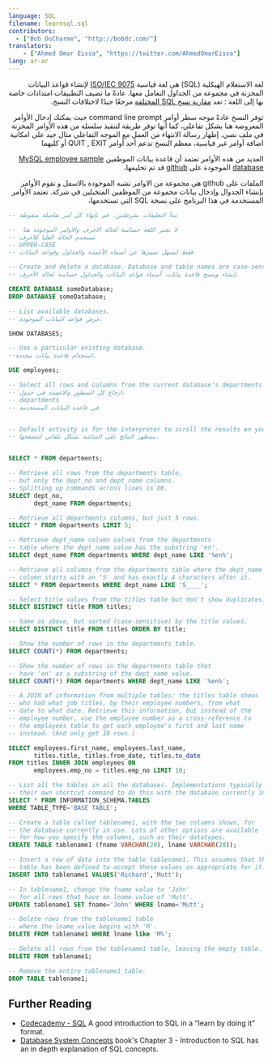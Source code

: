 ```yaml
---
language: SQL
filename: learnsql.sql
contributors:
  - ["Bob DuCharme", "http://bobdc.com/"]
translators:
    - ["Ahmed Omar Eissa", "https://twitter.com/AhmedOmarEissa"]
lang: ar-ar
---
```

<div dir="rtl">

لغة الاستعلام الهيكلية 
(SQL) 
هي لغة قياسية
[ISO/IEC 9075](https://www.iso.org/standard/63555.html)
لإنشاء قواعد البيانات المخزنة في مجموعة من الجداول التعامل معها. عادةً ما تضيف التطبيقات 
امتدادات خاصة بها إلى اللغة ؛ تعد 
[مقارنة نسخ SQL المختلفة](http://troels.arvin.dk/db/rdbms/) 
مرجعًا جيدًا لاختلافات النسخ.

توفر النسخ عادةً موجه سطر أوامر
command line prompt
حيث يمكنك إدخال الأوامر المعروضة هنا بشكل تفاعلي، كما أنها توفر طريقة لتنفيذ سلسلة من هذه الأوامر المخزنة في ملف نصي. إظهار رسالة الانتهاء من العمل مع الموجه التفاعلي مثال جيد على امكانية اضافة أوامر غير قياسية، معظم النسخ تدعم أحد أوامر
QUIT , EXIT
أو كليهما

العديد من هده الأوامر تعتمد أن قاعدة بيانات الموظفين
[MySQL employee sample database](https://dev.mysql.com/doc/employee/en/) 
الموجودة على
[github](https://github.com/datacharmer/test_db)
قد تم تحليمها، 

الملفات على
github 
هي مجموعة من الاوامر تشبه الموجودة بالاسفل و تقوم الأوامر بإنشاء الجدوال وإدخال بيانات مجموعة من الموظفين المتخيلين في شركة. تعتمد الأوامر المستخدمة في هذا البرنامج على نسخة 
SQL 
التي تستخدمها، 
</div>




```sql
-- تبدأ التعليقات بشرطتين. قم بإنهاء كل أمر بفاصلة منقوطة

--  لا تعتبر اللغة حساسة لحالة الاحرف والاوامر الموجودة هنا
-- تستخدم الحالة العليا للاحرف 
-- UPPER-CASE 
-- فقط ليسهل تمييزها عن أسماه الأعمدة والجداول وقواعد البيانات

-- Create and delete a database. Database and table names are case-sensitive.
-- إنشاء ومسح قاعدة بيانات، أسماء قواعد البيانات والجداول حساسة لحالة الأحرف.

CREATE DATABASE someDatabase;
DROP DATABASE someDatabase;

-- List available databases.
-- عرض قواعد البيانات الموجودة.

SHOW DATABASES;

-- Use a particular existing database.
--استخدام قاعدة بيانات محددة.

USE employees;

-- Select all rows and columns from the current database's departments table.
-- ارجاع كل السطور والاعمدة في جدول.
-- departments 
-- في قاعدة البيانات المستخدمة 


-- Default activity is for the interpreter to scroll the results on your screen.
-- ستظهر النتائج على الشاشة بشكل تلقائي لتتصفحها.


SELECT * FROM departments;

-- Retrieve all rows from the departments table,
-- but only the dept_no and dept_name columns.
-- Splitting up commands across lines is OK.
SELECT dept_no,
       dept_name FROM departments;

-- Retrieve all departments columns, but just 5 rows.
SELECT * FROM departments LIMIT 5;

-- Retrieve dept_name column values from the departments
-- table where the dept_name value has the substring 'en'.
SELECT dept_name FROM departments WHERE dept_name LIKE '%en%';

-- Retrieve all columns from the departments table where the dept_name
-- column starts with an 'S' and has exactly 4 characters after it.
SELECT * FROM departments WHERE dept_name LIKE 'S____';

-- Select title values from the titles table but don't show duplicates.
SELECT DISTINCT title FROM titles;

-- Same as above, but sorted (case-sensitive) by the title values.
SELECT DISTINCT title FROM titles ORDER BY title;

-- Show the number of rows in the departments table.
SELECT COUNT(*) FROM departments;

-- Show the number of rows in the departments table that
-- have 'en' as a substring of the dept_name value.
SELECT COUNT(*) FROM departments WHERE dept_name LIKE '%en%';

-- A JOIN of information from multiple tables: the titles table shows
-- who had what job titles, by their employee numbers, from what
-- date to what date. Retrieve this information, but instead of the
-- employee number, use the employee number as a cross-reference to
-- the employees table to get each employee's first and last name
-- instead. (And only get 10 rows.)

SELECT employees.first_name, employees.last_name,
       titles.title, titles.from_date, titles.to_date
FROM titles INNER JOIN employees ON
       employees.emp_no = titles.emp_no LIMIT 10;

-- List all the tables in all the databases. Implementations typically provide
-- their own shortcut command to do this with the database currently in use.
SELECT * FROM INFORMATION_SCHEMA.TABLES
WHERE TABLE_TYPE='BASE TABLE';

-- Create a table called tablename1, with the two columns shown, for
-- the database currently in use. Lots of other options are available
-- for how you specify the columns, such as their datatypes.
CREATE TABLE tablename1 (fname VARCHAR(20), lname VARCHAR(20));

-- Insert a row of data into the table tablename1. This assumes that the
-- table has been defined to accept these values as appropriate for it.
INSERT INTO tablename1 VALUES('Richard','Mutt');

-- In tablename1, change the fname value to 'John'
-- for all rows that have an lname value of 'Mutt'.
UPDATE tablename1 SET fname='John' WHERE lname='Mutt';

-- Delete rows from the tablename1 table
-- where the lname value begins with 'M'.
DELETE FROM tablename1 WHERE lname like 'M%';

-- Delete all rows from the tablename1 table, leaving the empty table.
DELETE FROM tablename1;

-- Remove the entire tablename1 table.
DROP TABLE tablename1;
```

## Further Reading

* [Codecademy - SQL](https://www.codecademy.com/learn/learn-sql) A good introduction to SQL in a "learn by doing it" format.
* [Database System Concepts](https://www.db-book.com) book's Chapter 3 - Introduction to SQL has an in depth explanation of SQL concepts.
